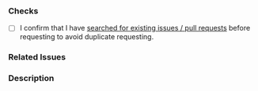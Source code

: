 <!-- New Feature Pull Request -->
<!-- Implement an idea for this project. -->
<!-- Insert "[Enhancement] " before the first word in the title. -->
<!-- Note that the PR may be closed directly if you do not follow the instructions. -->

### Checks

<!-- Please check that you have done the following things before submitting a pull request. -->
<!-- Set [ ] to [X] -->

- [ ] I confirm that I have [searched for existing issues / pull requests](https://github.com/Xujiayao/MCDiscordChat/issues?q=) before requesting to avoid duplicate requesting.

### Related Issues

<!-- Any GitHub issues related to this PR? If not, please fill in N/A. -->
<!-- Example: Fix #ISSUE-NUMBER -->
<!-- Start -->

<!-- End -->

### Description

<!-- What new feature or change have you added? What does it improve? Please tell us what the new feature or change is with a clear and detailed description, add screenshots to help explain if possible. -->
<!-- Start -->

<!-- End -->